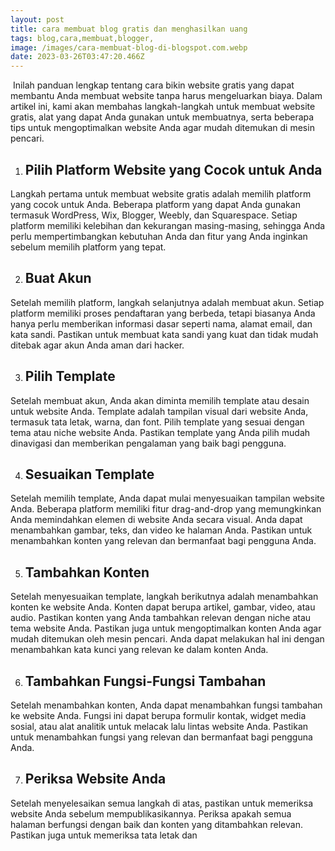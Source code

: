 ```yaml
---
layout: post
title: cara membuat blog gratis dan menghasilkan uang
tags: blog,cara,membuat,blogger,
image: /images/cara-membuat-blog-di-blogspot.com.webp
date: 2023-03-26T03:47:20.466Z
---
```

 Inilah panduan lengkap tentang cara bikin website gratis yang dapat membantu Anda membuat website tanpa harus mengeluarkan biaya. Dalam artikel ini, kami akan membahas langkah-langkah untuk membuat website gratis, alat yang dapat Anda gunakan untuk membuatnya, serta beberapa tips untuk mengoptimalkan website Anda agar mudah ditemukan di mesin pencari.

1. ## Pilih Platform Website yang Cocok untuk Anda 

Langkah pertama untuk membuat website gratis adalah memilih platform yang cocok untuk Anda. Beberapa platform yang dapat Anda gunakan termasuk WordPress, Wix, Blogger, Weebly, dan Squarespace. Setiap platform memiliki kelebihan dan kekurangan masing-masing, sehingga Anda perlu mempertimbangkan kebutuhan Anda dan fitur yang Anda inginkan sebelum memilih platform yang tepat.

2. ## Buat Akun 

Setelah memilih platform, langkah selanjutnya adalah membuat akun. Setiap platform memiliki proses pendaftaran yang berbeda, tetapi biasanya Anda hanya perlu memberikan informasi dasar seperti nama, alamat email, dan kata sandi. Pastikan untuk membuat kata sandi yang kuat dan tidak mudah ditebak agar akun Anda aman dari hacker.

3. ## Pilih Template 

Setelah membuat akun, Anda akan diminta memilih template atau desain untuk website Anda. Template adalah tampilan visual dari website Anda, termasuk tata letak, warna, dan font. Pilih template yang sesuai dengan tema atau niche website Anda. Pastikan template yang Anda pilih mudah dinavigasi dan memberikan pengalaman yang baik bagi pengguna.

4. ## Sesuaikan Template 

Setelah memilih template, Anda dapat mulai menyesuaikan tampilan website Anda. Beberapa platform memiliki fitur drag-and-drop yang memungkinkan Anda memindahkan elemen di website Anda secara visual. Anda dapat menambahkan gambar, teks, dan video ke halaman Anda. Pastikan untuk menambahkan konten yang relevan dan bermanfaat bagi pengguna Anda.

5. ## Tambahkan Konten 

Setelah menyesuaikan template, langkah berikutnya adalah menambahkan konten ke website Anda. Konten dapat berupa artikel, gambar, video, atau audio. Pastikan konten yang Anda tambahkan relevan dengan niche atau tema website Anda. Pastikan juga untuk mengoptimalkan konten Anda agar mudah ditemukan oleh mesin pencari. Anda dapat melakukan hal ini dengan menambahkan kata kunci yang relevan ke dalam konten Anda.

6. ## Tambahkan Fungsi-Fungsi Tambahan 

Setelah menambahkan konten, Anda dapat menambahkan fungsi tambahan ke website Anda. Fungsi ini dapat berupa formulir kontak, widget media sosial, atau alat analitik untuk melacak lalu lintas website Anda. Pastikan untuk menambahkan fungsi yang relevan dan bermanfaat bagi pengguna Anda.

7. ## Periksa Website Anda 

Setelah menyelesaikan semua langkah di atas, pastikan untuk memeriksa website Anda sebelum mempublikasikannya. Periksa apakah semua halaman berfungsi dengan baik dan konten yang ditambahkan relevan. Pastikan juga untuk memeriksa tata letak dan